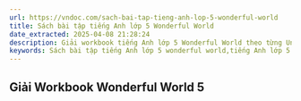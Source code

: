 ```yaml
---
url: https://vndoc.com/sach-bai-tap-tieng-anh-lop-5-wonderful-world
title: Sách bài tập tiếng Anh lớp 5 Wonderful World
date_extracted: 2025-04-08 21:28:24
description: Giải workbook tiếng Anh lớp 5 Wonderful World theo từng Unit.
keywords: Sách bài tập tiếng Anh lớp 5 wonderful world,tiếng Anh lớp 5 wonderful world,wonderful world 5 workbook,giải sách tiếng anh lớp 5 wonderful world,sách bài tập tiếng anh lớp 5 wonderful world,tiếng anh 5 wonderful world,tiếng anh 5 wonderful world
---
```


## Giải Workbook Wonderful World 5
